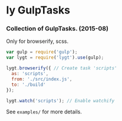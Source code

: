 # ly GulpTasks
### Collection of GulpTasks. (2015-08)

Only for browserify, scss.

```javascript
var gulp = require('gulp');
var lygt = require('lygt').use(gulp);

lygt.browserify({ // Create task 'scripts'
  as: 'scripts',
  from: './src/index.js',
  to: './build'
});

lygt.watch('scripts'); // Enable watchify
```

See `examples/` for more details.
